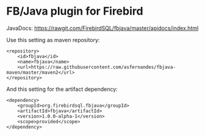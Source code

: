 # FB/Java plugin for Firebird

JavaDocs: https://rawgit.com/FirebirdSQL/fbjava/master/apidocs/index.html

Use this setting as maven repository:

```
<repository>
	<id>fbjava</id>
	<name>fbjava</name>
	<url>https://raw.githubusercontent.com/asfernandes/fbjava-maven/master/maven2</url>
</repository>
```

And this setting for the artifact dependency:

```
<dependency>
	<groupId>org.firebirdsql.fbjava</groupId>
	<artifactId>fbjava</artifactId>
	<version>1.0.0-alpha-1</version>
	<scope>provided</scope>
</dependency>
```
